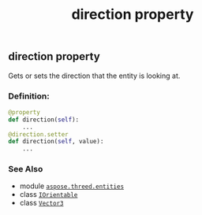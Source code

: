 ﻿---
title: direction property
second_title: Aspose.3D for Python via .NET API References
description: 
type: docs
weight: 30
url: /aspose.threed.entities/iorientable/direction/
is_root: false
---

## direction property


Gets or sets the direction that the entity is looking at.
### Definition:
```python
@property
def direction(self):
    ...
@direction.setter
def direction(self, value):
    ...
```

### See Also
* module [`aspose.threed.entities`](../../)
* class [`IOrientable`](/3d/python-net/aspose.threed.entities/iorientable)
* class [`Vector3`](/3d/python-net/aspose.threed.utilities/vector3)
